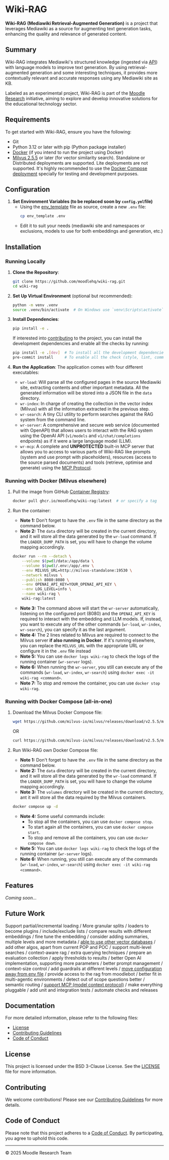 # Wiki-RAG

**Wiki-RAG (Mediawiki Retrieval-Augmented Generation)** is a project that leverages Mediawiki as a source for augmenting text generation tasks, enhancing the quality and relevance of generated content.

## Summary

Wiki-RAG integrates Mediawiki's structured knowledge (ingested via [API](https://www.mediawiki.org/wiki/API:Main_page)) with language models to improve text generation. By using retrieval-augmented generation and some interesting techniques, it provides more contextually relevant and accurate responses using any Mediawiki site as KB.

Labeled as an experimental project, Wiki-RAG is part of the [Moodle Research](https://moodle.org/course/view.php?id=17254) initiative, aiming to explore and develop innovative solutions for the educational technology sector.

## Requirements

To get started with Wiki-RAG, ensure you have the following:

- Git
- Python 3.12 or later with pip (Python package installer)
- [Docker](https://www.docker.com/get-started) (if you intend to run the project using Docker)
- [Milvus 2.5.5](https://milvus.io/docs/release_notes.md#v255) or later (for vector similarity search). Standalone or Distributed deployments are supported. Lite deployments are not supported. It's highly recommended to use the [Docker Compose deployment](https://milvus.io/docs/install_standalone-docker-compose.md) specially for testing and development purposes.

## Configuration

1. **Set Environment Variables (to be replaced soon by `config.yml`file)**
   - Using the [env_template](env_template) file as source, create a new `.env` file:
     ```bash
     cp env_template .env
     ```
   - Edit it to suit your needs (mediawiki site and namespaces or exclusions, models to use for both embeddings and generation, etc.)

## Installation

### Running Locally

1. **Clone the Repository**:
   ```bash
   git clone https://github.com/moodlehq/wiki-rag.git
   cd wiki-rag
   ```

2. **Set Up Virtual Environment** (optional but recommended):
   ```bash
   python -m venv .venv
   source .venv/bin/activate  # On Windows use `venv\Scripts\activate`
   ```

3. **Install Dependencies**:
   ```bash
   pip install -e .
   ```
   If interested into [contributing](CONTRIBUTING.md) to the project, you can install the development dependencies and enable all the checks by running:
   ```bash
   pip install -e .[dev]  # To install all the development dependencies.
   pre-commit install     # To enable all the check (style, lint, commits, etc.)
   ```


4. **Run the Application**:
   The application comes with four different executables:
   - `wr-load`: Will parse all the configured pages in the source Mediawiki site, extracting contents and other important metadata. All the generated information will be stored into a JSON file in the `data` directory.
   - `wr-index`: In charge of creating the collection in the vector index (Milvus) with all the information extracted in the previous step.
   - `wr-search`: A tiny CLI utility to perform searches against the RAG system from the command line.
   - `wr-server`: A comprehensive and secure web service (documented with OpenAPI) that allows users to interact with the RAG system using the OpenAI API (`v1/models` and `v1/chat/completions` endpoints) as if it were a large language model (LLM).
   - `wr-mcp`: A complete and **UNPROTECTED** built-in MCP server that allows you to access to various parts of Wiki-RAG like prompts (system and use prompt with placeholders), resources (access to the source parsed documents) and tools (retrieve, optimise and generate) using the [MCP Protocol](https://modelcontextprotocol.io/).

### Running with Docker (Milvus elsewhere)

1. Pull the image from GitHub [Container Registry](https://github.com/moodlehq/wiki-rag/pkgs/container/wiki-rag):
   ```bash
   docker pull ghcr.io/moodlehq/wiki-rag:latest  # or specify a tag
   ```

2. Run the container:
   - **Note 1:** Don't forget to have the `.env` file in the same directory as the command below.
   - **Note 2:** The `data` directory will be created in the current directory, and it will store all the data generated by the `wr-load` command. If the `LOADER_DUMP_PATH` is set, you will have to change the volume mapping accordingly.
   ```bash
   docker run --rm --detach \
       --volume $(pwd)/data:/app/data \
       --volume $(pwd)/.env:/app/.env \
       --env MILVUS_URL=http://milvus-standalone:19530 \
       --network milvus \
       --publish 8080:8080 \
       --env OPENAI_API_KEY=YOUR_OPENAI_API_KEY \
       --env LOG_LEVEL=info \
       --name wiki-rag \
       wiki-rag:latest
   ```
   - **Note 3:** The command above will start the `wr-server` automatically, listening on the configured port (8080) and the `OPENAI_API_KEY` is required to interact with the embedding and LLM models. If, instead, you want to execute any of the other commands (`wr-load`, `wr-index`, `wr-search`), you can specify it as the last argument.
   - **Note 4:** The 2 lines related to Milvus are required to connect to the Milvus server **if also running in Docker**. If it's running elsewhere, you can replace the `MILVUS_URL` with the appropriate URL or configure it in the `.env` file instead
   - **Note 5:** You can use `docker logs wiki-rag` to check the logs of the running container (`wr-server` logs).
   - **Note 6:** When running the `wr-server`, you still can execute any of the commands (`wr-load`, `wr-index`, `wr-search`) using `docker exec -it wiki-rag <command>`.
   - **Note 7:** To stop and remove the container, you can use `docker stop wiki-rag`.

### Running with Docker Compose (all-in-one)

1. Download the Milvus Docker Compose file:
   ```bash
   wget https://github.com/milvus-io/milvus/releases/download/v2.5.5/milvus-standalone-docker-compose.yml -O milvus-standalone.yml
   ```
   OR
   ```bash
   curl https://github.com/milvus-io/milvus/releases/download/v2.5.5/milvus-standalone-docker-compose.yml -o milvus-standalone.yml
   ```

2. Run Wiki-RAG own Docker Compose file:
   - **Note 1:** Don't forget to have the `.env` file in the same directory as the command below.
   - **Note 2:** The `data` directory will be created in the current directory, and it will store all the data generated by the `wr-load` command. If the `LOADER_DUMP_PATH` is set, you will have to change the volume mapping accordingly.
   - **Note 3:** The `volumes` directory will be created in the current directory, ant it will store all the data required by the Milvus containers.
   ```bash
   docker compose up -d
   ```
   - **Note 4:** Some useful commands include:
     - To stop all the containers, you can use `docker compose stop`.
     - To start again all the containers, you can use `docker compose start`.
     - To stop and remove all the containers, you can use `docker compose down`.
   - **Note 5:** You can use `docker logs wiki-rag` to check the logs of the running container (`wr-server` logs).
    - **Note 6:** When running, you still can execute any of the commands (`wr-load`, `wr-index`, `wr-search`) using `docker exec -it wiki-rag <command>`.

## Features

   _Coming soon..._

## Future Work

   Support partial/incremental loading / More granular splits / loaders to become plugins / include/exclude lists / compare results with different embeddings / fine tune the embedding / consider adding summaries, multiple levels and more metadata / [able to use other vector databases](https://github.com/moodlehq/wiki-rag/issues/3) / add other algos, apart from current POP and POC / support multi-level searches / context-aware rag / extra querying techniques / prepare an evaluation collection / apply thresholds to results / better Open AI implementation, supporting more parameters / better prompt management / context-size control / add guardrails at different levels / [move configuration away from env file](https://github.com/moodlehq/wiki-rag/issues/2) / provide access to the rag from moodlebot / better fit in multi-agentic environments / detect out of scope questions better / semantic routing / [support MCP (model context protocol)](https://github.com/moodlehq/wiki-rag/issues/4) / make everything pluggable / add unit and integration tests / automate checks and releases

## Documentation

For more detailed information, please refer to the following files:

- [License](LICENSE)
- [Contributing Guidelines](CONTRIBUTING.md)
- [Code of Conduct](CODE_OF_CONDUCT.md)

## License

This project is licensed under the BSD 3-Clause License. See the [LICENSE](LICENSE) file for more information.

## Contributing

We welcome contributions! Please see our [Contributing Guidelines](CONTRIBUTING.md) for more details.

## Code of Conduct

Please note that this project adheres to a [Code of Conduct](CODE_OF_CONDUCT.md). By participating, you agree to uphold this code.

----
© 2025 Moodle Research Team
